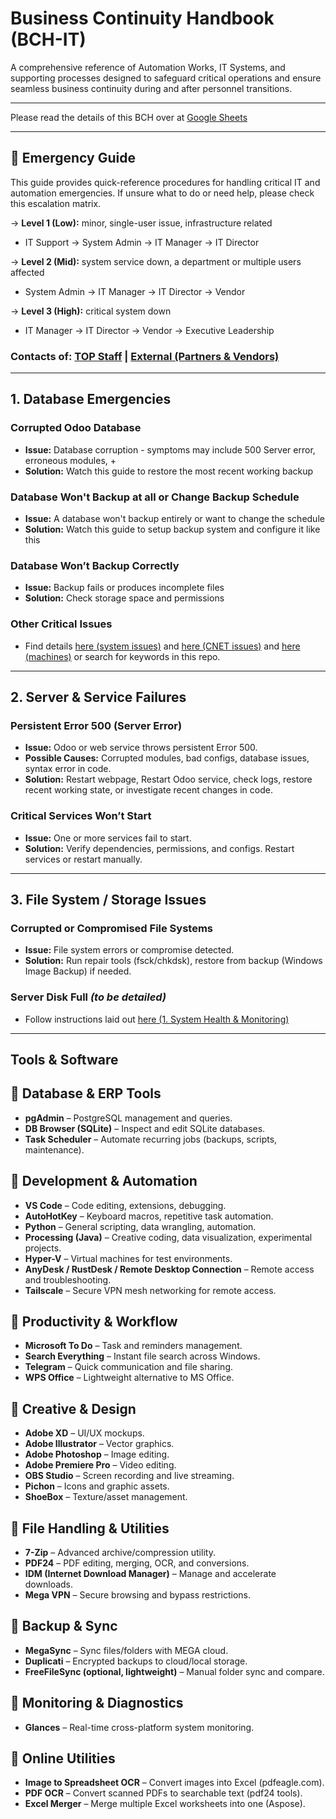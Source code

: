 # Business Continuity Handbook (BCH-IT)

A comprehensive reference of Automation Works, IT Systems, and supporting processes designed to safeguard critical operations and ensure seamless business continuity during and after personnel transitions.

---

Please read the details of this BCH over at [Google Sheets](https://docs.google.com/document/d/1_hEis_xVPHiJS8Y0dfEQNExM6SObiQz1FUnA3c57JGM/edit?tab=t.gknsv4hxkm6h)

---

## 🚨 Emergency Guide

This guide provides quick-reference procedures for handling critical IT and automation emergencies.
If unsure what to do or need help, please check this escalation matrix.

→ **Level 1 (Low):** minor, single-user issue, infrastructure related

- IT Support → System Admin → IT Manager → IT Director

→ **Level 2 (Mid):** system service down, a department or multiple users affected

- System Admin → IT Manager → IT Director → Vendor

→ **Level 3 (High):** critical system down

- IT Manager → IT Director → Vendor → Executive Leadership

### Contacts of: [TOP Staff](https://docs.google.com/document/d/1_hEis_xVPHiJS8Y0dfEQNExM6SObiQz1FUnA3c57JGM/edit?tab=t.p5r7sz95ao4n) | [External (Partners & Vendors)](https://docs.google.com/document/d/1_hEis_xVPHiJS8Y0dfEQNExM6SObiQz1FUnA3c57JGM/edit?tab=t.csmeknmtdzmk)

---

## 1. Database Emergencies

### Corrupted Odoo Database

- **Issue:** Database corruption - symptoms may include 500 Server error, erroneous modules, +
- **Solution:** Watch this guide to restore the most recent working backup

### Database Won't Backup at all or Change Backup Schedule

- **Issue:** A database won't backup entirely or want to change the schedule
- **Solution:** Watch this guide to setup backup system and configure it like this

### Database Won’t Backup Correctly

- **Issue:** Backup fails or produces incomplete files
- **Solution:** Check storage space and permissions

### Other Critical Issues

- Find details [here (system issues)](./Systems%20and%20Tools/System%20Errors%20and%20Fixes.md) and [here (CNET issues)](./Systems%20and%20Tools/ERP/CNET/Errors_and_Fixes.md) and [here (machines)](/Production%20&%20Machines/Readme.md) or search for keywords in this repo.

---

## 2. Server & Service Failures

### Persistent Error 500 (Server Error)

- **Issue:** Odoo or web service throws persistent Error 500.
- **Possible Causes:** Corrupted modules, bad configs, database issues, syntax error in code.
- **Solution:** Restart webpage, Restart Odoo service, check logs, restore recent working state, or investigate recent changes in code.

### Critical Services Won’t Start

- **Issue:** One or more services fail to start.
- **Solution:** Verify dependencies, permissions, and configs. Restart services or restart manually.

---

## 3. File System / Storage Issues

### Corrupted or Compromised File Systems

- **Issue:** File system errors or compromise detected.
- **Solution:** Run repair tools (fsck/chkdsk), restore from backup (Windows Image Backup) if needed.

### Server Disk Full _(to be detailed)_

- Follow instructions laid out [here (1. System Health & Monitoring)](./Systems%20and%20Tools/Processes%20&%20Workflows.md)

---

## Tools & Software

## 🔹 Database & ERP Tools

- **pgAdmin** – PostgreSQL management and queries.
- **DB Browser (SQLite)** – Inspect and edit SQLite databases.
- **Task Scheduler** – Automate recurring jobs (backups, scripts, maintenance).

## 🔹 Development & Automation

- **VS Code** – Code editing, extensions, debugging.
- **AutoHotKey** – Keyboard macros, repetitive task automation.
- **Python** – General scripting, data wrangling, automation.
- **Processing (Java)** – Creative coding, data visualization, experimental projects.
- **Hyper-V** – Virtual machines for test environments.
- **AnyDesk / RustDesk / Remote Desktop Connection** – Remote access and troubleshooting.
- **Tailscale** – Secure VPN mesh networking for remote access.

## 🔹 Productivity & Workflow

- **Microsoft To Do** – Task and reminders management.
- **Search Everything** – Instant file search across Windows.
- **Telegram** – Quick communication and file sharing.
- **WPS Office** – Lightweight alternative to MS Office.

## 🔹 Creative & Design

- **Adobe XD** – UI/UX mockups.
- **Adobe Illustrator** – Vector graphics.
- **Adobe Photoshop** – Image editing.
- **Adobe Premiere Pro** – Video editing.
- **OBS Studio** – Screen recording and live streaming.
- **Pichon** – Icons and graphic assets.
- **ShoeBox** – Texture/asset management.

## 🔹 File Handling & Utilities

- **7-Zip** – Advanced archive/compression utility.
- **PDF24** – PDF editing, merging, OCR, and conversions.
- **IDM (Internet Download Manager)** – Manage and accelerate downloads.
- **Mega VPN** – Secure browsing and bypass restrictions.

## 🔹 Backup & Sync

- **MegaSync** – Sync files/folders with MEGA cloud.
- **Duplicati** – Encrypted backups to cloud/local storage.
- **FreeFileSync (optional, lightweight)** – Manual folder sync and compare.

## 🔹 Monitoring & Diagnostics

- **Glances** – Real-time cross-platform system monitoring.

## 🔹 Online Utilities

- **Image to Spreadsheet OCR** – Convert images into Excel (pdfeagle.com).
- **PDF OCR** – Convert scanned PDFs to searchable text (pdf24 tools).
- **Excel Merger** – Merge multiple Excel worksheets into one (Aspose).
